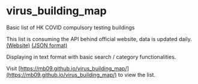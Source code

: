 # virus_building_map
Basic list of HK COVID compulsory testing buildings

This list is consuming the API behind official website, data is updated daily.
[(Website)](https://chp-dashboard.geodata.gov.hk/covid-19/web/main2.html?lang=zh)
[(JSON format)](https://services8.arcgis.com/PXQv9PaDJHzt8rp0/arcgis/rest/services/CompulsoryTestingBuilding_View2/FeatureServer/0/query?f=json&where=((Status_Cal%20LIKE%20%27%25Active%25%27))&orderByFields=Status%20ASC%2CDistrict_EN%20ASC&outFields=*&spatialRel=esriSpatialRelIntersects)

Displaying in text format with basic search / category functionalities.

Visit [https://mb09.github.io/virus_building_map/](https://mb09.github.io/virus_building_map/) to view the list.
